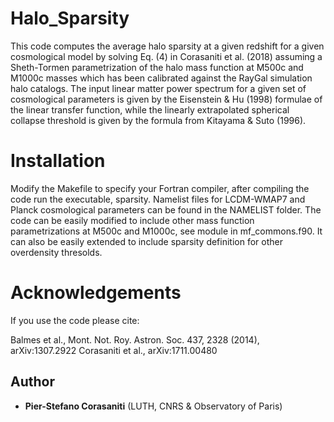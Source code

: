 # Halo_Sparsity

This code computes the average halo sparsity at a given redshift for a given cosmological model by solving Eq. (4) in Corasaniti et al. (2018) assuming a Sheth-Tormen parametrization of the halo mass function at M500c and M1000c masses which has been calibrated against the RayGal simulation halo catalogs. The input linear matter power spectrum for a given set of cosmological parameters is given by the Eisenstein & Hu (1998) formulae of the linear transfer function, while the linearly extrapolated spherical collapse threshold is given by the formula from Kitayama & Suto (1996). 

# Installation

Modify the Makefile to specify your Fortran compiler, after compiling the code run the executable, sparsity. Namelist files for LCDM-WMAP7 and Planck cosmological parameters can be found in the NAMELIST folder. The code can be easily modified to include other mass function parametrizations at M500c and M1000c, see module in mf_commons.f90. It can also be easily extended to include sparsity definition for other overdensity thresolds.

# Acknowledgements

If you use the code please cite: 

Balmes et al., Mont. Not. Roy. Astron. Soc. 437, 2328 (2014), arXiv:1307.2922
Corasaniti et al., arXiv:1711.00480

## Author

* **Pier-Stefano Corasaniti** (LUTH, CNRS & Observatory of Paris) 
